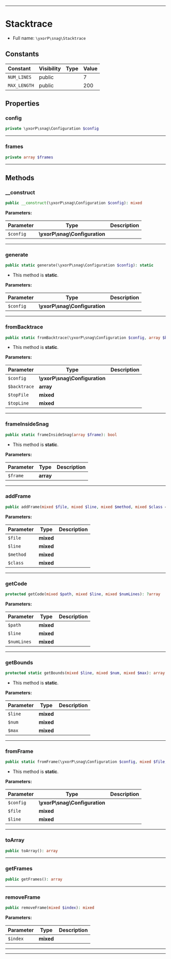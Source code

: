 ***

# Stacktrace





* Full name: `\yxorP\snag\Stacktrace`


## Constants

| Constant | Visibility | Type | Value |
|:---------|:-----------|:-----|:------|
|`NUM_LINES`|public| |7|
|`MAX_LENGTH`|public| |200|

## Properties


### config



```php
private \yxorP\snag\Configuration $config
```






***

### frames



```php
private array $frames
```






***

## Methods


### __construct



```php
public __construct(\yxorP\snag\Configuration $config): mixed
```








**Parameters:**

| Parameter | Type | Description |
|-----------|------|-------------|
| `$config` | **\yxorP\snag\Configuration** |  |




***

### generate



```php
public static generate(\yxorP\snag\Configuration $config): static
```



* This method is **static**.




**Parameters:**

| Parameter | Type | Description |
|-----------|------|-------------|
| `$config` | **\yxorP\snag\Configuration** |  |




***

### fromBacktrace



```php
public static fromBacktrace(\yxorP\snag\Configuration $config, array $backtrace, mixed $topFile, mixed $topLine): static
```



* This method is **static**.




**Parameters:**

| Parameter | Type | Description |
|-----------|------|-------------|
| `$config` | **\yxorP\snag\Configuration** |  |
| `$backtrace` | **array** |  |
| `$topFile` | **mixed** |  |
| `$topLine` | **mixed** |  |




***

### frameInsideSnag



```php
public static frameInsideSnag(array $frame): bool
```



* This method is **static**.




**Parameters:**

| Parameter | Type | Description |
|-----------|------|-------------|
| `$frame` | **array** |  |




***

### addFrame



```php
public addFrame(mixed $file, mixed $line, mixed $method, mixed $class = null): mixed
```








**Parameters:**

| Parameter | Type | Description |
|-----------|------|-------------|
| `$file` | **mixed** |  |
| `$line` | **mixed** |  |
| `$method` | **mixed** |  |
| `$class` | **mixed** |  |




***

### getCode



```php
protected getCode(mixed $path, mixed $line, mixed $numLines): ?array
```








**Parameters:**

| Parameter | Type | Description |
|-----------|------|-------------|
| `$path` | **mixed** |  |
| `$line` | **mixed** |  |
| `$numLines` | **mixed** |  |




***

### getBounds



```php
protected static getBounds(mixed $line, mixed $num, mixed $max): array
```



* This method is **static**.




**Parameters:**

| Parameter | Type | Description |
|-----------|------|-------------|
| `$line` | **mixed** |  |
| `$num` | **mixed** |  |
| `$max` | **mixed** |  |




***

### fromFrame



```php
public static fromFrame(\yxorP\snag\Configuration $config, mixed $file, mixed $line): static
```



* This method is **static**.




**Parameters:**

| Parameter | Type | Description |
|-----------|------|-------------|
| `$config` | **\yxorP\snag\Configuration** |  |
| `$file` | **mixed** |  |
| `$line` | **mixed** |  |




***

### toArray



```php
public toArray(): array
```











***

### getFrames



```php
public getFrames(): array
```











***

### removeFrame



```php
public removeFrame(mixed $index): mixed
```








**Parameters:**

| Parameter | Type | Description |
|-----------|------|-------------|
| `$index` | **mixed** |  |




***


***


